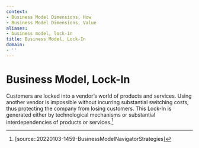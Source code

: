 ```yaml
---
context:
- Business Model Dimensions, How
- Business Model Dimensions, Value
aliases:
- business model, lock-in
title: Business Model, Lock-In
domain:
- ''
---
```


# Business Model, Lock-In

Customers are locked into a vendor’s world of products and services. Using another vendor is impossible without incurring substantial switching costs, thus protecting the company from losing customers. This Lock-In is generated either by technological mechanisms or substantial interdependencies of products or services.[^1]

[^1]: [source::20220103-1459-BusinessModelNavigatorStrategies]
